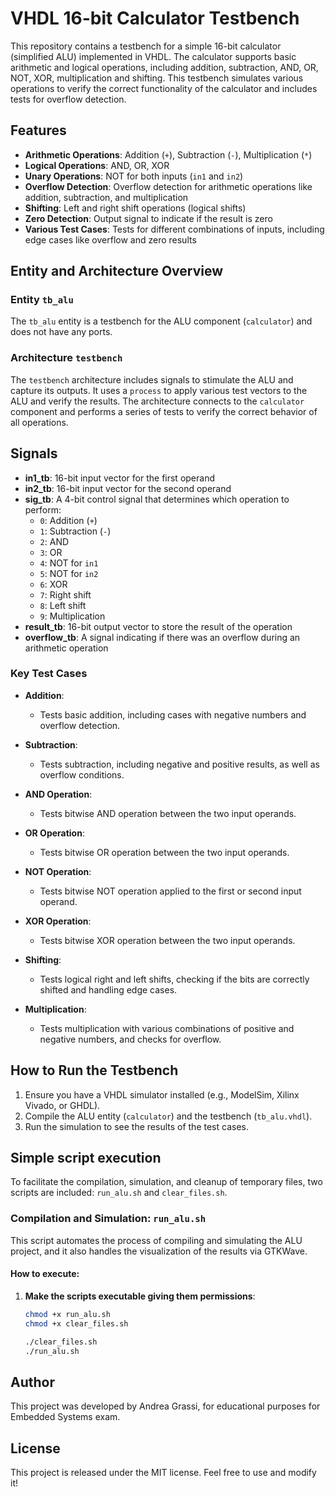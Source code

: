 # VHDL 16-bit Calculator Testbench

This repository contains a testbench for a simple 16-bit calculator (simplified ALU) implemented in VHDL. The calculator supports basic arithmetic and logical operations, including addition, subtraction, AND, OR, NOT, XOR, multiplication and shifting. This testbench simulates various operations to verify the correct functionality of the calculator and includes tests for overflow detection.

## Features

- **Arithmetic Operations**: Addition (`+`), Subtraction (`-`), Multiplication (`*`)
- **Logical Operations**: AND, OR, XOR
- **Unary Operations**: NOT for both inputs (`in1` and `in2`)
- **Overflow Detection**: Overflow detection for arithmetic operations like addition, subtraction, and multiplication
- **Shifting**: Left and right shift operations (logical shifts)
- **Zero Detection**: Output signal to indicate if the result is zero
- **Various Test Cases**: Tests for different combinations of inputs, including edge cases like overflow and zero results

## Entity and Architecture Overview

### Entity `tb_alu`

The `tb_alu` entity is a testbench for the ALU component (`calculator`) and does not have any ports.

### Architecture `testbench`

The `testbench` architecture includes signals to stimulate the ALU and capture its outputs. It uses a `process` to apply various test vectors to the ALU and verify the results. The architecture connects to the `calculator` component and performs a series of tests to verify the correct behavior of all operations.

## Signals

- **in1_tb**: 16-bit input vector for the first operand
- **in2_tb**: 16-bit input vector for the second operand
- **sig_tb**: A 4-bit control signal that determines which operation to perform:
  - `0`: Addition (`+`)
  - `1`: Subtraction (`-`)
  - `2`: AND
  - `3`: OR
  - `4`: NOT for `in1`
  - `5`: NOT for `in2`
  - `6`: XOR
  - `7`: Right shift
  - `8`: Left shift
  - `9`: Multiplication
- **result_tb**: 16-bit output vector to store the result of the operation
- **overflow_tb**: A signal indicating if there was an overflow during an arithmetic operation

### Key Test Cases

- **Addition**:

  - Tests basic addition, including cases with negative numbers and overflow detection.

- **Subtraction**:

  - Tests subtraction, including negative and positive results, as well as overflow conditions.

- **AND Operation**:

  - Tests bitwise AND operation between the two input operands.

- **OR Operation**:

  - Tests bitwise OR operation between the two input operands.

- **NOT Operation**:

  - Tests bitwise NOT operation applied to the first or second input operand.

- **XOR Operation**:

  - Tests bitwise XOR operation between the two input operands.

- **Shifting**:

  - Tests logical right and left shifts, checking if the bits are correctly shifted and handling edge cases.

- **Multiplication**:
  - Tests multiplication with various combinations of positive and negative numbers, and checks for overflow.

## How to Run the Testbench

1. Ensure you have a VHDL simulator installed (e.g., ModelSim, Xilinx Vivado, or GHDL).
2. Compile the ALU entity (`calculator`) and the testbench (`tb_alu.vhdl`).
3. Run the simulation to see the results of the test cases.

## Simple script execution

To facilitate the compilation, simulation, and cleanup of temporary files, two scripts are included: `run_alu.sh` and `clear_files.sh`.

### **Compilation and Simulation: `run_alu.sh`**

This script automates the process of compiling and simulating the ALU project, and it also handles the visualization of the results via GTKWave.

#### How to execute:

1. **Make the scripts executable giving them permissions**:

   ```bash
   chmod +x run_alu.sh
   chmod +x clear_files.sh

   ./clear_files.sh
   ./run_alu.sh
   ```

## Author

This project was developed by Andrea Grassi, for educational purposes for Embedded Systems exam.

## License

This project is released under the MIT license. Feel free to use and modify it!
